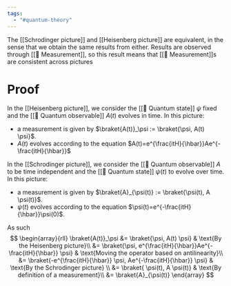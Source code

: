 ```yaml
---
tags:
  - "#quantum-theory"
---
```

The [[Schrodinger picture]] and [[Heisenberg picture]] are equivalent, in the sense that we obtain the same results from either. Results are observed through [[📘 Measurement]], so this result means that [[📘 Measurement]]s are consistent across pictures

# Proof
In the [[Heisenberg picture]], we consider the [[📘 Quantum state]] $\psi$ fixed and the [[📘 Quantum observable]] $A(t)$ evolves in time. In this picture:
- a measurement is given by $\braket{A(t)}_\psi := \braket{\psi, A(t) \psi}$.
- $A(t)$ evolves according to the equation $A(t)=e^{\frac{itH}{\hbar}}Ae^{-\frac{itH}{\hbar}}$

In the [[Schrodinger picture]], we consider the [[📘 Quantum observable]] $A$ to be time independent and the [[📘 Quantum state]] $\psi(t)$ to evolve over time. In this picture:
- a measurement is given by $\braket{A}_{\psi(t)} := \braket{\psi(t), A \psi(t)}$.
- $\psi(t)$ evolves according to the equation $\psi(t)=e^{-\frac{itH}{\hbar}}\psi(0)$.

As such
$$
\begin{array}{rll}
\braket{A(t)}_\psi &= \braket{\psi, A(t) \psi} & \text{By the Heisenberg picture}\\
&= \braket{\psi, e^{\frac{itH}{\hbar}}Ae^{-\frac{itH}{\hbar}} \psi} & \text{Moving the operator based on antilinearity}\\
&= \braket{-e^{\frac{itH}{\hbar}} \psi, Ae^{-\frac{itH}{\hbar}} \psi} & \text{By the Schrodinger picture} \\ 
&= \braket{ \psi(t), A \psi(t)} & \text{By definition of a measurement}\\
&= \braket{A}_{\psi(t)}
\end{array}
$$